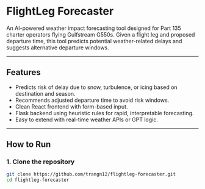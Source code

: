 # FlightLeg Forecaster

An AI-powered weather impact forecasting tool designed for Part 135 charter operators flying Gulfstream G550s. Given a flight leg and proposed departure time, this tool predicts potential weather-related delays and suggests alternative departure windows.

---

## Features

- Predicts risk of delay due to snow, turbulence, or icing based on destination and season.
- Recommends adjusted departure time to avoid risk windows.
- Clean React frontend with form-based input.
- Flask backend using heuristic rules for rapid, interpretable forecasting.
- Easy to extend with real-time weather APIs or GPT logic.

---

## How to Run

### 1. Clone the repository
```bash
git clone https://github.com/trangn12/flightleg-forecaster.git
cd flightleg-forecaster
